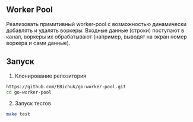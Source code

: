 ## Worker Pool
Реализовать примитивный worker-pool с возможностью динамически добавлять и удалять воркеры. 
Входные данные (строки) поступают в канал, воркеры их обрабатывают (например, выводят на экран номер воркера и сами данные). 

## Запуск
1. Клонирование репозитория
```bash
https://github.com/EBichuk/go-worker-pool.git
cd go-worker-pool
```
2. Запуск тестов
```bash
make test
```
